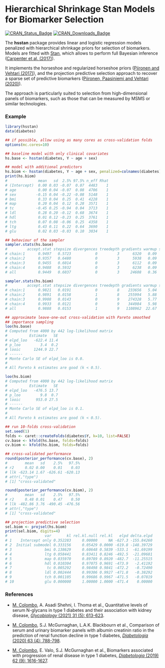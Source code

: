 # Hierarchical Shrinkage Stan Models for Biomarker Selection

[![CRAN\_Status\_Badge](https://www.r-pkg.org/badges/version/hsstan)](https://cran.r-project.org/package=hsstan)
[![CRAN\_Downloads\_Badge](https://cranlogs.r-pkg.org/badges/hsstan)](https://cran.r-project.org/package=hsstan)

The **hsstan** package provides linear and logistic regression models penalized
with hierarchical shrinkage priors for selection of biomarkers. Models are
fitted with [Stan](https://mc-stan.org), which allows to perform full Bayesian
inference ([Carpenter et al. (2017)](https://doi.org/10.18637/jss.v076.i01)).

It implements the horseshoe and regularized horseshoe priors ([Piironen and
Vehtari (2017)](https://doi.org/10.1214/17-EJS1337SI)), and the projection
predictive selection approach to recover a sparse set of predictive biomarkers
([Piironen, Paasiniemi and Vehtari (2020)](https://doi.org/10.1214/20-EJS1711)).

The approach is particularly suited to selection from high-dimensional panels
of biomarkers, such as those that can be measured by MSMS or similar technologies.

### Example

```r
library(hsstan)
data(diabetes)

## if possible, allow using as many cores as cross-validation folds
options(mc.cores=10)

## baseline model with only clinical covariates
hs.base <- hsstan(diabetes, Y ~ age + sex)

## model with additional predictors
hs.biom <- hsstan(diabetes, Y ~ age + sex, penalized=colnames(diabetes)[3:10])
print(hs.biom)
#              mean   sd  2.5% 97.5% n_eff Rhat
# (Intercept)  0.00 0.03 -0.07  0.07  4483    1
# age          0.00 0.04 -0.07  0.08  4706    1
# sex         -0.15 0.04 -0.22 -0.08  5148    1
# bmi          0.33 0.04  0.25  0.41  4228    1
# map          0.20 0.04  0.12  0.28  3571    1
# tc          -0.45 0.25 -0.94  0.04  3713    1
# ldl          0.28 0.20 -0.12  0.68  3674    1
# hdl          0.01 0.12 -0.23  0.25  3761    1
# tch          0.07 0.08 -0.06  0.25  4358    1
# ltg          0.43 0.11  0.22  0.64  3690    1
# glu          0.02 0.03 -0.03  0.10  3034    1

## behaviour of the sampler
sampler.stats(hs.base)
#         accept.stat stepsize divergences treedepth gradients warmup sample
# chain:1      0.9497   0.5723           0         3      6320   0.09   0.08
# chain:2      0.9357   0.6480           0         3      5938   0.09   0.08
# chain:3      0.9455   0.6014           0         3      6112   0.09   0.08
# chain:4      0.9488   0.5932           0         3      6238   0.09   0.08
# all          0.9449   0.6037           0         3     24608   0.36   0.32

sampler.stats(hs.biom)
#         accept.stat stepsize divergences treedepth gradients warmup sample
# chain:1      0.9821   0.0191           0         8    233656   5.04   4.28
# chain:2      0.9891   0.0158           1         8    255994   5.88   4.72
# chain:3      0.9908   0.0143           0         9    274328   5.77   5.14
# chain:4      0.9933   0.0121           0         9    344984   5.98   6.70
# all          0.9888   0.0153           1         9   1108962  22.67  20.84

## approximate leave-one-out cross-validation with Pareto smoothed
## importance sampling
loo(hs.base)
# Computed from 4000 by 442 log-likelihood matrix
#          Estimate   SE
# elpd_loo   -622.4 11.4
# p_loo         3.4  0.2
# looic      1244.9 22.7
# ------
# Monte Carlo SE of elpd_loo is 0.0.
#
# All Pareto k estimates are good (k < 0.5).

loo(hs.biom)
# Computed from 4000 by 442 log-likelihood matrix
#          Estimate   SE
# elpd_loo   -476.5 13.7
# p_loo         9.8  0.7
# looic       953.0 27.5
# ------
# Monte Carlo SE of elpd_loo is 0.1.
#
# All Pareto k estimates are good (k < 0.5).

## run 10-folds cross-validation
set.seed(1)
folds <- caret::createFolds(diabetes$Y, k=10, list=FALSE)
cv.base <- kfold(hs.base, folds=folds)
cv.biom <- kfold(hs.biom, folds=folds)

## cross-validated performance
round(posterior_performance(cv.base), 2)
#        mean   sd    2.5%   97.5%
# r2     0.02 0.00    0.01    0.03
# llk -623.14 1.67 -626.61 -620.13
# attr(,"type")
# [1] "cross-validated"

round(posterior_performance(cv.biom), 2)
#        mean   sd    2.5%   97.5%
# r2     0.48 0.01    0.47    0.50
# llk -482.86 3.76 -490.45 -476.56
# attr(,"type")
# [1] "cross-validated"

## projection predictive selection
sel.biom <- projsel(hs.biom)
print(sel.biom, digits=4)
#                 var       kl rel.kl.null rel.kl   elpd delta.elpd
# 1    Intercept only 0.352283     0.00000     NA -627.3 -155.84260
# 2  Initial submodel 0.333156     0.05429 0.0000 -619.8 -148.39729
# 3               bmi 0.138629     0.60648 0.5839 -533.1  -61.69199
# 4               ltg 0.058441     0.83411 0.8246 -492.5  -21.09681
# 5               map 0.035970     0.89789 0.8920 -482.7  -11.25515
# 6               hdl 0.010304     0.97075 0.9691 -473.9   -2.41192
# 7                tc 0.005292     0.98498 0.9841 -472.2   -0.72490
# 8               ldl 0.002444     0.99306 0.9927 -471.8   -0.38292
# 9               tch 0.001105     0.99686 0.9967 -471.5   -0.07819
# 10              glu 0.000000     1.00000 1.0000 -471.4    0.00000
```

### References

* [M. Colombo][mcol], A. Asadi Shehni, I. Thoma et al.,
  Quantitative levels of serum N-glycans in type 1 diabetes and their
  association with kidney disease,
  [_Glycobiology_ (2021) 31 (5): 613-623](https://doi.org/10.1093/glycob/cwaa106).

* [M. Colombo][mcol], S.J. McGurnaghan, L.A.K. Blackbourn et al.,
  Comparison of serum and urinary biomarker panels with albumin creatinin
  ratio in the prediction of renal function decline in type 1 diabetes,
  [_Diabetologia_ (2020) 63 (4): 788-798](https://doi.org/10.1007/s00125-019-05081-8).

* [M. Colombo][mcol], E. Valo, S.J. McGurnaghan et al.,
  Biomarkers associated with progression of renal disease in type 1 diabetes,
  [_Diabetologia_ (2019) 62 (9): 1616-1627](https://doi.org/10.1007/s00125-019-4915-0).

[mcol]: https://pm2.phs.ed.ac.uk/~mcolombo/
